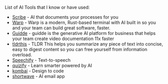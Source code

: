 List of AI Tools that I know or have used:

- [Scribe](https://scribehow.com/scribe-ai) -  AI that documents your processes for you
- [Warp](https://www.warp.dev/) - Warp is a modern, Rust-based terminal with AI built in so you and your team can build great software, faster.
- [Guidde](https://www.guidde.com/) - guidde is the generative AI platform for business that helps your team create video documentation 11x faster
- [tldrthis](https://tldrthis.com/) - TLDR This helps you summarize any piece of text into concise, easy to digest content so you can free yourself from information overload.
- [Speechify](https://speechify.com/) - Text-to-speech
- [quizify](https://quizify.com/) - Learn smarter powered by AI
- [kombai](https://kombai.com/) - Design to code
- [shortwave](https://www.shortwave.com/) - AI email app
